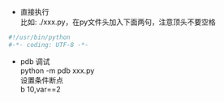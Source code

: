 
* 直接执行  
比如:  ./xxx.py，在py文件头加入下面两句，注意顶头不要空格  
```python
#!/usr/bin/python
#-*- coding: UTF-8 -*-
```
* pdb 调试   
python -m pdb xxx.py  
设置条件断点  
b 10,var==2
